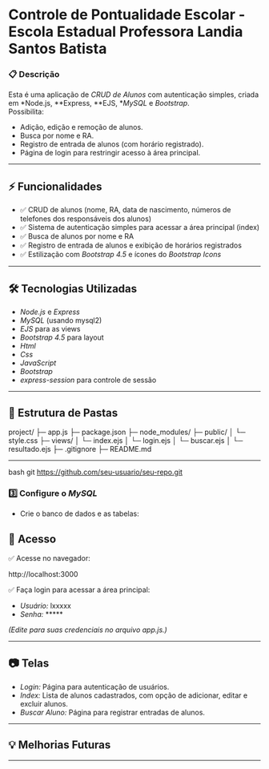 # Controle de Pontualidade Escolar - Escola Estadual Professora Landia Santos Batista

### 📋 Descrição
Esta é uma aplicação de *CRUD de Alunos* com autenticação simples, criada em *Node.js, **Express, **EJS, **MySQL* e *Bootstrap*.  
Possibilita:
- Adição, edição e remoção de alunos.
- Busca por nome e RA.
- Registro de entrada de alunos (com horário registrado).
- Página de login para restringir acesso à área principal.

---

## ⚡ Funcionalidades
- ✅ CRUD de alunos (nome, RA, data de nascimento, números de telefones dos responsáveis dos alunos)  
- ✅ Sistema de autenticação simples para acessar a área principal (index)  
- ✅ Busca de alunos por nome e RA  
- ✅ Registro de entrada de alunos e exibição de horários registrados  
- ✅ Estilização com *Bootstrap 4.5* e ícones do *Bootstrap Icons*

---

## 🛠 Tecnologias Utilizadas
- *Node.js* e *Express*
- *MySQL* (usando mysql2)
- *EJS* para as views
- *Bootstrap 4.5* para layout
- *Html*
- *Css*
- *JavaScript*
- *Bootstrap*
- *express-session* para controle de sessão

---

## 📁 Estrutura de Pastas

project/
├─ app.js
├─ package.json
├─ node_modules/
├─ public/
│  └─ style.css
├─ views/
│  └─ index.ejs
│  └─ login.ejs
│  └─ buscar.ejs
│  └─ resultado.ejs
├─ .gitignore
├─ README.md


---



bash
git https://github.com/seu-usuario/seu-repo.git



### 3️⃣ Configure o *MySQL*
- Crie o banco de dados e as tabelas:


## 👥 Acesso
✅ Acesse no navegador:

http://localhost:3000


✅ Faça login para acessar a área principal:
- *Usuário:* lxxxxx
- *Senha:* *****

*(Edite para suas credenciais no arquivo app.js.)*

---

## 📷 Telas
- *Login:* Página para autenticação de usuários.
- *Index:* Lista de alunos cadastrados, com opção de adicionar, editar e excluir alunos.
- *Buscar Aluno:* Página para registrar entradas de alunos.

---

## 💡 Melhorias Futuras



---
